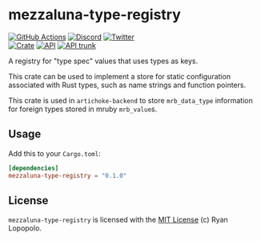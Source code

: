 # mezzaluna-type-registry

[![GitHub Actions](https://github.com/artichoke/artichoke/workflows/CI/badge.svg)](https://github.com/artichoke/artichoke/actions)
[![Discord](https://img.shields.io/discord/607683947496734760)](https://discord.gg/QCe2tp2)
[![Twitter](https://img.shields.io/twitter/follow/artichokeruby?label=Follow&style=social)](https://twitter.com/artichokeruby)
<br>
[![Crate](https://img.shields.io/crates/v/mezzaluna-type-registry.svg)](https://crates.io/crates/mezzaluna-type-registry)
[![API](https://docs.rs/mezzaluna-type-registry/badge.svg)](https://docs.rs/mezzaluna-type-registry)
[![API trunk](https://img.shields.io/badge/docs-trunk-blue.svg)](https://artichoke.github.io/artichoke/mezzaluna_type_registry/)

A registry for "type spec" values that uses types as keys.

This crate can be used to implement a store for static configuration associated
with Rust types, such as name strings and function pointers.

This crate is used in `artichoke-backend` to store `mrb_data_type` information
for foreign types stored in mruby `mrb_value`s.

## Usage

Add this to your `Cargo.toml`:

```toml
[dependencies]
mezzaluna-type-registry = "0.1.0"
```

## License

`mezzaluna-type-registry` is licensed with the [MIT License](LICENSE) (c) Ryan
Lopopolo.
